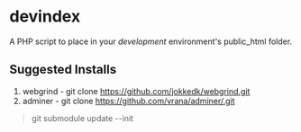# devindex
A PHP script to place in your *development* environment's public_html folder. 

## Suggested Installs
1. webgrind - git clone https://github.com/jokkedk/webgrind.git
2. adminer  - git clone https://github.com/vrana/adminer/.git
> git submodule update --init
